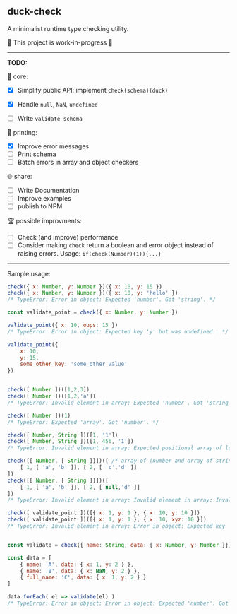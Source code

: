 ## duck-check

A minimalist runtime type checking utility.

🚧 This project is work-in-progress 🚧

___

<b>TODO:</b>

🚧 core:
- [x] Simplify public API: implement `check(schema)(duck)` 
- [x] Handle `null`, `NaN`, `undefined`
- [ ] Write `validate_schema`


🎨 printing:
- [x] Improve error messages
- [ ] Print schema 
- [ ] Batch errors in array and object checkers

🌐 share:
- [ ] Write Documentation
- [ ] Improve examples
- [ ] publish to NPM

🏆 possible improvments: 
- [ ] Check (and improve) performance 
- [ ] Consider making `check` return a boolean and error object instead of raising errors. 
Usage: `if(check(Number)(1)){...}`
___

Sample usage:

```js
check({ x: Number, y: Number })({ x: 10, y: 15 })
check({ x: Number, y: Number })({ x: 10, y: 'hello' }) 
/* TypeError: Error in object: Expected 'number'. Got 'string'. */

const validate_point = check({ x: Number, y: Number })

validate_point({ x: 10, oups: 15 }) 
/* TypeError: Error in object: Expected key 'y' but was undefined.. */

validate_point({
    x: 10, 
    y: 15, 
    some_other_key: 'some_other value'
})


check([ Number ])([1,2,3])
check([ Number ])([1,2,'a']) 
/* TypeError: Invalid element in array: Expected 'number'. Got 'string'. */

check([ Number ])(1) 
/* TypeError: Expected 'array'. Got 'number'. */

check([ Number, String ])([1, '1'])
check([ Number, String ])([1, 456, '1']) 
/* TypeError: Invalid element in array: Expected positional array of length '2'. Got array of length '3'. */

check([[ Number, [ String ]]])([ /* array of (number and array of string) */
    [ 1, [ 'a', 'b' ]], [ 2, [ 'c','d' ]]
])
check([[ Number, [ String ]]])([
    [ 1, [ 'a', 'b' ]], [ 2, [ null,'d' ]]
]) 
/* TypeError: Invalid element in array: Invalid element in array: Invalid element in array: Expected 'string'. Got 'null'. */

check([ validate_point ])([{ x: 1, y: 1 }, { x: 10, y: 10 }])
check([ validate_point ])([{ x: 1, y: 1 }, { x: 10, xyz: 10 }]) 
/* TypeError: Invalid element in array: Error in object: Expected key 'y' but was undefined */


const validate = check({ name: String, data: { x: Number, y: Number }})

const data = [
    { name: 'A', data: { x: 1, y: 2 } },
    { name: 'B', data: { x: NaN, y: 2 } },
    { full_name: 'C', data: { x: 1, y: 2 } }
] 

data.forEach( el => validate(el) ) 
/* TypeError: Error in object: Error in object: Expected 'number'. Got 'NaN'. */

```